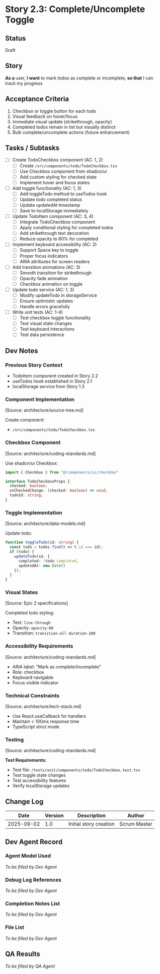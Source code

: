 # Story 2.3: Complete/Uncomplete Toggle

## Status
Draft

## Story
**As a** user,
**I want** to mark todos as complete or incomplete,
**so that** I can track my progress

## Acceptance Criteria
1. Checkbox or toggle button for each todo
2. Visual feedback on hover/focus
3. Immediate visual update (strikethrough, opacity)
4. Completed todos remain in list but visually distinct
5. Bulk complete/uncomplete actions (future enhancement)

## Tasks / Subtasks
- [ ] Create TodoCheckbox component (AC: 1, 2)
  - [ ] Create `/src/components/todo/TodoCheckbox.tsx`
  - [ ] Use Checkbox component from shadcn/ui
  - [ ] Add custom styling for checked state
  - [ ] Implement hover and focus states
- [ ] Add toggle functionality (AC: 1, 3)
  - [ ] Add toggleTodo method to useTodos hook
  - [ ] Update todo completed status
  - [ ] Update updatedAt timestamp
  - [ ] Save to localStorage immediately
- [ ] Update TodoItem component (AC: 3, 4)
  - [ ] Integrate TodoCheckbox component
  - [ ] Apply conditional styling for completed todos
  - [ ] Add strikethrough text decoration
  - [ ] Reduce opacity to 60% for completed
- [ ] Implement keyboard accessibility (AC: 2)
  - [ ] Support Space key to toggle
  - [ ] Proper focus indicators
  - [ ] ARIA attributes for screen readers
- [ ] Add transition animations (AC: 3)
  - [ ] Smooth transition for strikethrough
  - [ ] Opacity fade animation
  - [ ] Checkbox animation on toggle
- [ ] Update todo service (AC: 1, 3)
  - [ ] Modify updateTodo in storageService
  - [ ] Ensure optimistic updates
  - [ ] Handle errors gracefully
- [ ] Write unit tests (AC: 1-4)
  - [ ] Test checkbox toggle functionality
  - [ ] Test visual state changes
  - [ ] Test keyboard interactions
  - [ ] Test data persistence

## Dev Notes

### Previous Story Context
- TodoItem component created in Story 2.2
- useTodos hook established in Story 2.1
- localStorage service from Story 1.3

### Component Implementation
[Source: architecture/source-tree.md]

Create component:
- `/src/components/todo/TodoCheckbox.tsx`

### Checkbox Component
[Source: architecture/coding-standards.md]

Use shadcn/ui Checkbox:
```typescript
import { Checkbox } from "@/components/ui/checkbox"

interface TodoCheckboxProps {
  checked: boolean;
  onCheckedChange: (checked: boolean) => void;
  todoId: string;
}
```

### Toggle Implementation
[Source: architecture/data-models.md]

Update todo:
```typescript
function toggleTodo(id: string) {
  const todo = todos.find(t => t.id === id);
  if (todo) {
    updateTodo(id, {
      completed: !todo.completed,
      updatedAt: new Date()
    });
  }
}
```

### Visual States
[Source: Epic 2 specifications]

Completed todo styling:
- Text: `line-through`
- Opacity: `opacity-60`
- Transition: `transition-all duration-200`

### Accessibility Requirements
[Source: architecture/coding-standards.md]

- ARIA label: "Mark as complete/incomplete"
- Role: checkbox
- Keyboard navigable
- Focus visible indicator

### Technical Constraints
[Source: architecture/tech-stack.md]
- Use React.useCallback for handlers
- Maintain < 100ms response time
- TypeScript strict mode

### Testing
[Source: architecture/coding-standards.md]

**Test Requirements:**
- Test file: `/tests/unit/components/todo/TodoCheckbox.test.tsx`
- Test toggle state changes
- Test accessibility features
- Verify localStorage updates

## Change Log
| Date | Version | Description | Author |
|------|---------|-------------|--------|
| 2025-09-02 | 1.0 | Initial story creation | Scrum Master |

## Dev Agent Record

### Agent Model Used
_To be filled by Dev Agent_

### Debug Log References
_To be filled by Dev Agent_

### Completion Notes List
_To be filled by Dev Agent_

### File List
_To be filled by Dev Agent_

## QA Results
_To be filled by QA Agent_